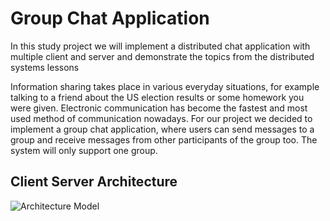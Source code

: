 # Group Chat Application 

In this study project we will implement a distributed chat application with multiple client and server and demonstrate the topics from the distributed systems lessons

Information sharing takes place in various everyday situations, for example talking to a friend about the US election results or some homework you were given. Electronic communication has become the fastest and most used method of communication nowadays. For our project we decided to implement a group chat application, where users can send messages to a group and receive messages from other participants of the group too. The system will only support one group. 


## Client Server Architecture

![Architecture Model](https://user-images.githubusercontent.com/65391937/104368705-b9d32580-551c-11eb-9bf8-aeb70661c4eb.JPG)



